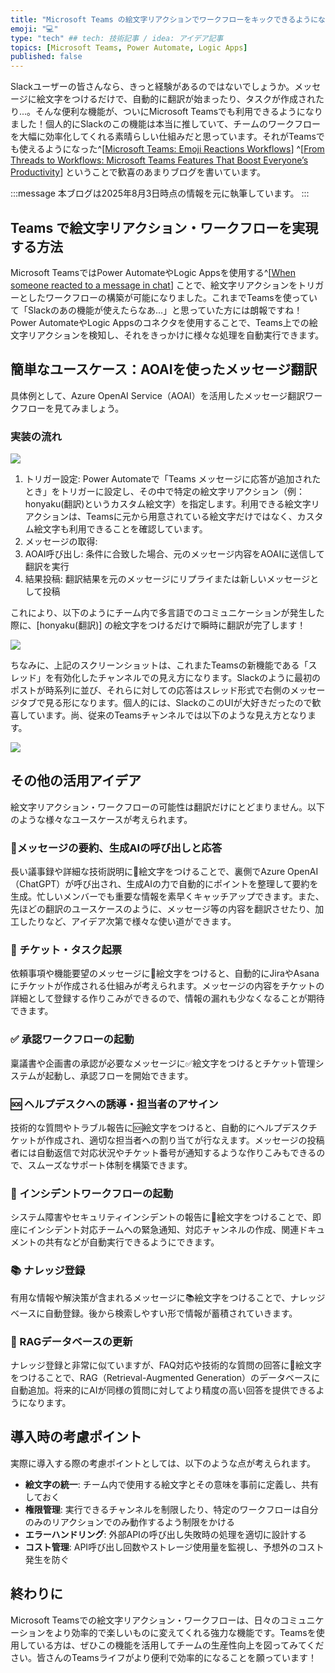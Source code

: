 ```yaml
---
title: "Microsoft Teams の絵文字リアクションでワークフローをキックできるようになったよ！"
emoji: "💻" 
type: "tech" ## tech: 技術記事 / idea: アイデア記事
topics: [Microsoft Teams, Power Automate, Logic Apps] 
published: false
---
```


Slackユーザーの皆さんなら、きっと経験があるのではないでしょうか。メッセージに絵文字をつけるだけで、自動的に翻訳が始まったり、タスクが作成されたり...。そんな便利な機能が、ついにMicrosoft Teamsでも利用できるようになりました！個人的にSlackのこの機能は本当に推していて、チームのワークフローを大幅に効率化してくれる素晴らしい仕組みだと思っています。それがTeamsでも使えるようになった^[[Microsoft Teams: Emoji Reactions Workflows](https://www.microsoft.com/ja-jp/microsoft-365/roadmap?id=498578)] ^[[From Threads to Workflows: Microsoft Teams Features That Boost Everyone’s Productivity](https://techcommunity.microsoft.com/blog/microsoftteamsblog/from-threads-to-workflows-microsoft-teams-features-that-boost-everyone%e2%80%99s-product/4430879)] ということで歓喜のあまりブログを書いています。

:::message
本ブログは2025年8月3日時点の情報を元に執筆しています。
:::

## Teams で絵文字リアクション・ワークフローを実現する方法

Microsoft TeamsではPower AutomateやLogic Appsを使用する^[[When someone reacted to a message in chat](https://learn.microsoft.com/en-us/connectors/teams/?tabs=text1%2Cdotnet&WT.mc_id=DX-MVP-5005281#when-someone-reacted-to-a-message-in-chat)] ことで、絵文字リアクションをトリガーとしたワークフローの構築が可能になりました。これまでTeamsを使っていて「Slackのあの機能が使えたらなあ...」と思っていた方には朗報ですね！Power AutomateやLogic Appsのコネクタを使用することで、Teams上での絵文字リアクションを検知し、それをきっかけに様々な処理を自動実行できます。

## 簡単なユースケース：AOAIを使ったメッセージ翻訳

具体例として、Azure OpenAI Service（AOAI）を活用したメッセージ翻訳ワークフローを見てみましょう。

### 実装の流れ

![](https://github.com/user-attachments/assets/5109e658-42ed-4a9c-9098-cb8e781facf4)

1. トリガー設定: Power Automateで「Teams メッセージに応答が追加されたとき」をトリガーに設定し、その中で特定の絵文字リアクション（例：honyaku(翻訳)というカスタム絵文字）を指定します。利用できる絵文字リアクションは、Teamsに元から用意されている絵文字だけではなく、カスタム絵文字も利用できることを確認しています。
2. メッセージの取得: 
3. AOAI呼び出し: 条件に合致した場合、元のメッセージ内容をAOAIに送信して翻訳を実行
4. 結果投稿: 翻訳結果を元のメッセージにリプライまたは新しいメッセージとして投稿

これにより、以下のようにチーム内で多言語でのコミュニケーションが発生した際に、[honyaku(翻訳)] の絵文字をつけるだけで瞬時に翻訳が完了します！

![](https://github.com/user-attachments/assets/4194a5db-4a64-4e6f-a110-239e1c6b434c)

ちなみに、上記のスクリーンショットは、これまたTeamsの新機能である「スレッド」を有効化したチャンネルでの見え方になります。Slackのように最初のポストが時系列に並び、それらに対しての応答はスレッド形式で右側のメッセージタブで見る形になります。個人的には、SlackのこのUIが大好きだったので歓喜しています。尚、従来のTeamsチャンネルでは以下のような見え方となります。

![](https://github.com/user-attachments/assets/b8c3791f-b1ad-4c66-9911-b87c73784c6e)

## その他の活用アイデア

絵文字リアクション・ワークフローの可能性は翻訳だけにとどまりません。以下のような様々なユースケースが考えられます。

### 📝メッセージの要約、生成AIの呼び出しと応答

長い議事録や詳細な技術説明に📝絵文字をつけることで、裏側でAzure OpenAI（ChatGPT）が呼び出され、生成AIの力で自動的にポイントを整理して要約を生成。忙しいメンバーでも重要な情報を素早くキャッチアップできます。また、先ほどの翻訳のユースケースのように、メッセージ等の内容を翻訳させたり、加工したりなど、アイデア次第で様々な使い道ができます。

### 🎫 チケット・タスク起票

依頼事項や機能要望のメッセージに🎫絵文字をつけると、自動的にJiraやAsanaにチケットが作成される仕組みが考えられます。メッセージの内容をチケットの詳細として登録する作りこみができるので、情報の漏れも少なくなることが期待できます。

### ✅ 承認ワークフローの起動

稟議書や企画書の承認が必要なメッセージに✅絵文字をつけるとチケット管理システムが起動し、承認フローを開始できます。

### 🆘 ヘルプデスクへの誘導・担当者のアサイン

技術的な質問やトラブル報告に🆘絵文字をつけると、自動的にヘルプデスクチケットが作成され、適切な担当者への割り当てが行なえます。メッセージの投稿者には自動返信で対応状況やチケット番号が通知するような作りこみもできるので、スムーズなサポート体制を構築できます。

### 🚨 インシデントワークフローの起動

システム障害やセキュリティインシデントの報告に🚨絵文字をつけることで、即座にインシデント対応チームへの緊急通知、対応チャンネルの作成、関連ドキュメントの共有などが自動実行できるようにできます。

### 📚 ナレッジ登録

有用な情報や解決策が含まれるメッセージに📚絵文字をつけることで、ナレッジベースに自動登録。後から検索しやすい形で情報が蓄積されていきます。

### 🧠 RAGデータベースの更新

ナレッジ登録と非常に似ていますが、FAQ対応や技術的な質問の回答に🧠絵文字をつけることで、RAG（Retrieval-Augmented Generation）のデータベースに自動追加。将来的にAIが同様の質問に対してより精度の高い回答を提供できるようになります。

## 導入時の考慮ポイント

実際に導入する際の考慮ポイントとしては、以下のような点が考えられます。

- **絵文字の統一**: チーム内で使用する絵文字とその意味を事前に定義し、共有しておく
- **権限管理**: 実行できるチャンネルを制限したり、特定のワークフローは自分のみのリアクションでのみ動作するよう制限をかける
- **エラーハンドリング**: 外部APIの呼び出し失敗時の処理を適切に設計する
- **コスト管理**: API呼び出し回数やストレージ使用量を監視し、予想外のコスト発生を防ぐ

## 終わりに

Microsoft Teamsでの絵文字リアクション・ワークフローは、日々のコミュニケーションをより効率的で楽しいものに変えてくれる強力な機能です。Teamsを使用している方は、ぜひこの機能を活用してチームの生産性向上を図ってみてください。皆さんのTeamsライフがより便利で効率的になることを願っています！
